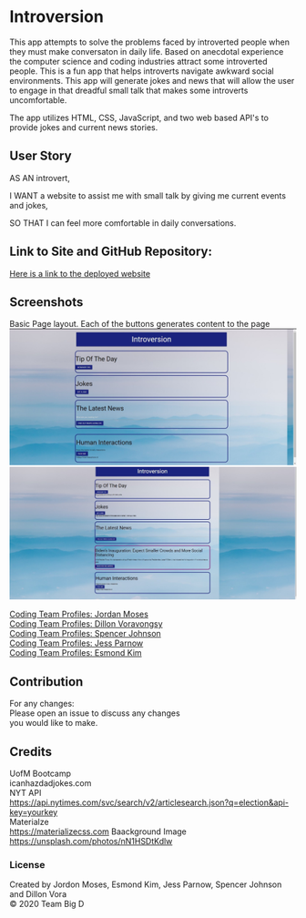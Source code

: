 # Introversion

This app attempts to solve the problems faced by introverted people when they must make conversaton in daily life. Based on anecdotal experience the computer science and coding industries attract some introverted people. This is a fun app that helps introverts navigate awkward social environments. This app will generate jokes and news that will allow the user to engage in that dreadful small talk that makes some introverts uncomfortable.<br>

The app utilizes HTML, CSS, JavaScript, and two web based API's to provide jokes and current news stories. <br>

## User Story

AS AN introvert,<br>

I WANT a website to assist me with small talk by giving me current events and jokes,<br>

SO THAT I can feel more comfortable in daily conversations.<br>

## Link to Site and GitHub Repository:

[Here is a link to the deployed website](https://esmondkim.github.io/IntroversionApp-BootCampGroupProject/)<br>

## Screenshots

Basic Page layout. Each of the buttons generates content to the page<br>
![And a screenshot](/images/screenshot1.jpg)
![And a screenshot](/images/screenshot2.jpg)

[Coding Team Profiles: Jordan Moses](https://github.com/UrkelX)<br>
[Coding Team Profiles: Dillon Voravongsy ](https://github.com/dvorav)<br>
[Coding Team Profiles: Spencer Johnson](https://github.com/spencej123)<br>
[Coding Team Profiles: Jess Parnow](https://github.com/jessparnow)<br>
[Coding Team Profiles: Esmond Kim](https://github.com/EsmondKim)<br>

## Contribution

For any changes:<br>
Please open an issue to discuss any changes<br>
you would like to make.<br>

## Credits

UofM Bootcamp<br>
icanhazdadjokes.com<br>
NYT API <br>
https://api.nytimes.com/svc/search/v2/articlesearch.json?q=election&api-key=yourkey<br>
Materialze <br>
https://materializecss.com
Baackground Image<br>
https://unsplash.com/photos/nN1HSDtKdlw

### License

Created by Jordon Moses, Esmond Kim, Jess Parnow, Spencer Johnson and Dillon Vora<br>
&copy; 2020 Team Big D
